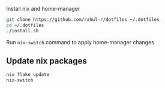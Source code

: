 Install nix and home-manager
```sh
git clone https://github.com/rahul-r/dotfiles ~/.dotfiles
cd ~/.dotfiles
./install.sh
```
Run `nix-switch` command to apply home-manager changes

## Update nix packages

```sh
nix flake update
nix-switch
```

